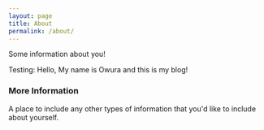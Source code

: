 ```yaml
---
layout: page
title: About
permalink: /about/
---
```


Some information about you!

Testing: Hello, My name is Owura and this is my blog!

### More Information

A place to include any other types of information that you'd like to include about yourself.

